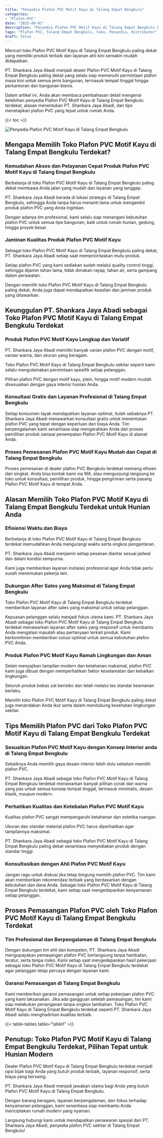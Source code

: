 ```yaml
---
title: "Penyedia Plafon PVC Motif Kayu di Talang Empat Bengkulu"
categories: 
- "Plafon-PVC"
date: "2025-09-01"
description: "Penyedia Plafon PVC Motif Kayu di Talang Empat Bengkulu bagi tempat tinggal, kantor, serta toko. Material unggulan, variasi motif, pilihan warna modern, beserta layanan instalasi ditangani oleh tim berpengalaman dan garansi resmi!|Servis distribusi Plafon PVC Motif Kayu di Talang Empat Bengkulu untuk keperluan hunian, kantor, maupun ritel, dengan material berkualitas dan instalasi oleh teknisi berpengalaman serta garansi resmi.|Alternatif Plafon PVC Motif Kayu di Talang Empat Bengkulu yang andal untuk hunian, office, serta ritel, bersama plafon unggulan dan pemasangan dikerjakan oleh teknisi ahli serta jaminan resmi.|Penyediaan Plafon PVC Motif Kayu di Talang Empat Bengkulu untuk rumah, kantor, dan toko, dengan plafon terbaik dan pemasangan ditangani oleh teknisi ahli, dilengkapi dengan garansi resmi.}"
tags: "Plafon PVC, Talang Empat Bengkulu, toko, Penyedia, distributor"
draft: false
---
```


Mencari toko Plafon PVC Motif Kayu di Talang Empat Bengkulu paling dekat yang memiliki produk terbaik dan layanan ahli kini semakin mudah didapatkan.

PT. Shankara Jaya Abadi menjadi dealer Plafon PVC Motif Kayu di Talang Empat Bengkulu paling dekat yang selalu siap memenuhi permintaan plafon masa kini untuk semua jenis bangunan, termasuk tempat tinggal hingga perkantoran dan bangunan bisnis.

Dalam artikel ini, Anda akan membaca pembahasan detail mengenai kelebihan penyedia Plafon PVC Motif Kayu di Talang Empat Bengkulu terdekat, alasan menentukan PT. Shankara Jaya Abadi, dan tips menetapkan plafon PVC yang tepat untuk rumah Anda.

{{< toc >}}

![Penyedia Plafon PVC Motif Kayu di Talang Empat Bengkulu](/images/Plafon-PVC/Penyedia-Plafon-PVC-Motif-Kayu-di-Talang-Empat-Bengkulu.png)


## Mengapa Memilih Toko Plafon PVC Motif Kayu di Talang Empat Bengkulu Terdekat?

### Kemudahan Akses dan Pelayanan Cepat Produk Plafon PVC Motif Kayu di Talang Empat Bengkulu

Berbelanja di toko Plafon PVC Motif Kayu di Talang Empat Bengkulu paling dekat membawa Anda jalan yang mudah dan layanan yang tanggap.

PT. Shankara Jaya Abadi berada di lokasi strategis di Talang Empat Bengkulu, sehingga Anda tanpa harus menanti lama untuk mengambil produk plafon PVC yang Anda inginkan.

Dengan adanya tim profesional, kami selalu siap menangani kebutuhan plafon PVC untuk semua tipe bangunan, baik untuk rumah hunian, gedung, hingga proyek besar.

### Jaminan Kualitas Produk Plafon PVC Motif Kayu

Sebagai toko Plafon PVC Motif Kayu di Talang Empat Bengkulu paling dekat, PT. Shankara Jaya Abadi setiap saat memprioritaskan mutu produk.

Setiap plafon PVC yang kami sediakan sudah melalui quality control tinggi, sehingga dijamin tahan lama, tidak dimakan rayap, tahan air, serta gampang dalam perawatan.

Dengan memilih toko Plafon PVC Motif Kayu di Talang Empat Bengkulu paling dekat, Anda juga dapat mendapatkan keaslian dan jaminan produk yang ditawarkan.

## Keunggulan PT. Shankara Jaya Abadi sebagai Toko Plafon PVC Motif Kayu di Talang Empat Bengkulu Terdekat

### Produk Plafon PVC Motif Kayu Lengkap dan Variatif

PT. Shankara Jaya Abadi memiliki banyak varian plafon PVC dengan motif, variasi warna, dan ukuran yang beragam.

Toko Plafon PVC Motif Kayu di Talang Empat Bengkulu sekitar seperti kami selalu mengutamakan permintaan spesifik setiap pelanggan.

Pilihan plafon PVC dengan motif kayu, plain, hingga motif modern mudah disesuaikan dengan gaya interior hunian Anda.

### Konsultasi Gratis dan Layanan Profesional di Talang Empat Bengkulu

Setiap konsumen layak mendapatkan layanan optimal, itulah sebabnya PT. Shankara Jaya Abadi menawarkan konsultasi gratis untuk menentukan plafon PVC yang tepat dengan keperluan dan biaya Anda. Tim berpengalaman kami senantiasa siap mengarahkan Anda dari proses pemilihan produk sampai penempatan Plafon PVC Motif Kayu di alamat Anda.

### Proses Pemesanan Plafon PVC Motif Kayu Mudah dan Cepat di Talang Empat Bengkulu

Proses pemesanan di dealer plafon PVC Bengkulu terdekat memang efisien dan singkat. Anda bisa kontak kami via WA, atau mengunjungi langsung ke toko untuk konsultasi, pemilihan produk, hingga pengiriman serta pasang Plafon PVC Motif Kayu di tempat Anda.

## Alasan Memilih Toko Plafon PVC Motif Kayu di Talang Empat Bengkulu Terdekat untuk Hunian Anda

### Efisiensi Waktu dan Biaya

Berbelanja di toko Plafon PVC Motif Kayu di Talang Empat Bengkulu terdekat memudahkan Anda mengurangi waktu serta ongkos pengantaran.

PT. Shankara Jaya Abadi menjamin setiap pesanan diantar sesuai jadwal dan dalam kondisi sempurna.

Kami juga memberikan layanan instalasi profesional agar Anda tidak perlu susah menemukan pekerja lain.

### Dukungan After Sales yang Maksimal di Talang Empat Bengkulu

Toko Plafon PVC Motif Kayu di Talang Empat Bengkulu terdekat memberikan layanan after sales yang maksimal untuk setiap pelanggan.

Kepuasan pelanggan selalu menjadi fokus utama kami. PT. Shankara Jaya Abadi sebagai toko Plafon PVC Motif Kayu di Talang Empat Bengkulu terdekat menawarkan layanan after sales yang responsif untuk membantu Anda mengatasi masalah atau pertanyaan terkait produk. Kami berkomitmen memberikan solusi optimal untuk semua kebutuhan plafon PVC Anda.

### Produk Plafon PVC Motif Kayu Ramah Lingkungan dan Aman

Selain menyajikan tampilan modern dan ketahanan maksimal, plafon PVC kami juga dibuat dengan memperhatikan faktor keselamatan dan kebaikan lingkungan.

Seluruh produk bebas zat berisiko dan telah melalui tes standar keamanan berlaku.

Memilih toko Plafon PVC Motif Kayu di Talang Empat Bengkulu paling dekat juga menandakan Anda ikut serta dalam mendukung kesehatan lingkungan sekitar.

## Tips Memilih Plafon PVC dari Toko Plafon PVC Motif Kayu di Talang Empat Bengkulu Terdekat

### Sesuaikan Plafon PVC Motif Kayu dengan Konsep Interior anda di Talang Empat Bengkulu

Sebaiknya Anda memilih gaya desain interior lebih dulu sebelum memilih plafon PVC.

PT. Shankara Jaya Abadi sebagai toko Plafon PVC Motif Kayu di Talang Empat Bengkulu terdekat menawarkan banyak pilihan corak dan warna yang pas untuk semua konsep tempat tinggal, termasuk minimalis, desain klasik, maupun modern.

### Perhatikan Kualitas dan Ketebalan Plafon PVC Motif Kayu

Kualitas plafon PVC sangat mempengaruhi ketahanan dan estetika ruangan.

Ukuran dan standar material plafon PVC harus diperhatikan agar tampilannya maksimal.

PT. Shankara Jaya Abadi sebagai toko Plafon PVC Motif Kayu di Talang Empat Bengkulu paling dekat senantiasa menyediakan produk dengan standar tinggi.

### Konsultasikan dengan Ahli Plafon PVC Motif Kayu

Jangan ragu untuk diskusi jika tetap bingung memilih plafon PVC. Tim kami akan memberikan rekomendasi terbaik yang berdasarkan dengan kebutuhan dan dana Anda. Sebagai toko Plafon PVC Motif Kayu di Talang Empat Bengkulu terdekat, kami setiap saat mengedepankan kenyamanan setiap pelanggan.

## Proses Pemasangan Plafon PVC oleh Toko Plafon PVC Motif Kayu di Talang Empat Bengkulu Terdekat

### Tim Profesional dan Berpengalaman di Talang Empat Bengkulu

Dengan dukungan tim ahli dan kompeten, PT. Shankara Jaya Abadi mengupayakan pemasangan plafon PVC berlangsung tanpa hambatan, teratur, serta tanpa risiko. Kami setiap saat mengedepankan hasil pekerjaan sebagai toko Plafon PVC Motif Kayu di Talang Empat Bengkulu terdekat agar pelanggan tetap percaya dengan layanan kami.

### Garansi Pemasangan di Talang Empat Bengkulu

Kami memberikan garansi pemasangan untuk setiap pekerjaan plafon PVC yang kami laksanakan. Jika ada gangguan setelah pemasangan, tim kami siap melakukan penanganan tanpa ongkos tambahan. Toko Plafon PVC Motif Kayu di Talang Empat Bengkulu terdekat seperti PT. Shankara Jaya Abadi selalu menghadirkan kualitas terbaik.

{{< table-tables table="table1" >}}

## Penutup: Toko Plafon PVC Motif Kayu di Talang Empat Bengkulu Terdekat, Pilihan Tepat untuk Hunian Modern

Dealer Plafon PVC Motif Kayu di Talang Empat Bengkulu terdekat menjadi opsi bijak bagi Anda yang butuh produk terbaik, layanan responsif, serta biaya yang bersaing.

PT. Shankara Jaya Abadi menjadi jawaban utama bagi Anda yang butuh Plafon PVC Motif Kayu di Talang Empat Bengkulu.

Dengan barang beragam, layanan berpengalaman, dan fokus terhadap kenyamanan pelanggan, kami senantiasa siap membantu Anda menciptakan rumah modern yang nyaman.

Langsung hubungi kami untuk mendapatkan penawaran spesial dari PT. Shankara Jaya Abadi, penyedia plafon PVC sekitar di Talang Empat Bengkulu!